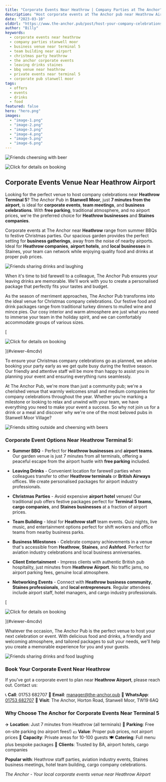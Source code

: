 ```yaml
---
title: "Corporate Events Near Heathrow | Company Parties at The Anchor"
description: "Host corporate events at The Anchor pub near Heathrow Airport. Perfect venue for company parties in Stanwell Moor, just 7 minutes from Terminal 5. Ideal for Heathrow business meetings, team building, Christmas parties. Free parking, private areas, tailored packages. Traditional pub atmosphere near Staines for corporate celebrations."
date: "2023-03-10"
oldUrl: "https://www.the-anchor.pub/post/host-your-company-celebrations-at-the-anchor-pub-i"
author: "Billy"
keywords:
  - corporate events near heathrow
  - company parties stanwell moor
  - business venue near terminal 5
  - team building near airport
  - christmas party heathrow
  - the anchor corporate events
  - leaving drinks staines
  - bbq venue near heathrow
  - private events near terminal 5
  - corporate pub stanwell moor
tags:
  - offers
  - events
  - drinks
  - food
featured: false
hero: "hero.png"
images:
  - "image-1.png"
  - "image-2.png"
  - "image-3.png"
  - "image-4.png"
  - "image-5.png"
  - "image-6.png"
---
```


  

![Friends cheersing with beer](/content/blog/host-your-company-celebrations-at-the-anchor-pub-i/hero.png)

![Click for details on booking](/content/blog/host-your-company-celebrations-at-the-anchor-pub-i/image-1.png)

## Corporate Events Venue Near Heathrow Airport

Looking for the perfect venue to host company celebrations near **Heathrow Terminal 5**? The Anchor Pub in **Stanwell Moor**, just **7 minutes from the airport**, is ideal for **corporate events**, **team meetings**, and **business celebrations**. With **free parking**, traditional atmosphere, and no airport prices, we're the preferred choice for **Heathrow businesses** and **Staines companies**.

  

Corporate events at The Anchor near **Heathrow** range from summer BBQs to festive Christmas parties. Our spacious garden provides the perfect setting for **business gatherings**, away from the noise of nearby airports. Ideal for **Heathrow companies**, **airport hotels**, and **local businesses** in Staines, your team can network while enjoying quality food and drinks at proper pub prices.

![Friends sharing drinks and laughing](/content/blog/host-your-company-celebrations-at-the-anchor-pub-i/image-2.png)

When it's time to bid farewell to a colleague, The Anchor Pub ensures your leaving drinks are memorable. We'll work with you to create a personalised package that perfectly fits your tastes and budget.

  

As the season of merriment approaches, The Anchor Pub transforms into the ideal venue for Christmas company celebrations. Our festive food and drink packages range from traditional turkey dinners to mulled wine and mince pies. Our cosy interior and warm atmosphere are just what you need to immerse your team in the holiday spirit, and we can comfortably accommodate groups of various sizes.

[

![Click for details on booking](/content/blog/host-your-company-celebrations-at-the-anchor-pub-i/image-3.png)



](#viewer-4mcdv)

To ensure your Christmas company celebrations go as planned, we advise booking your party early as we get quite busy during the festive season. Our friendly and attentive staff will be more than happy to assist you in planning your event and ensuring everything runs seamlessly.

  

At The Anchor Pub, we're more than just a community pub; we're a cherished venue that warmly welcomes small and medium companies for company celebrations throughout the year. Whether you're marking a milestone or looking to relax and unwind with your team, we have everything you need to make your event a success. So why not join us for a drink or a meal and discover why we're one of the most beloved pubs in Stanwell Moor Village?

![Friends sitting outside and cheersing with beers](/content/blog/host-your-company-celebrations-at-the-anchor-pub-i/image-4.png)

### Corporate Event Options Near Heathrow Terminal 5:

*   **Summer BBQ** - Perfect for **Heathrow businesses** and **airport teams**. Our garden venue is just 7 minutes from all terminals, offering a peaceful escape from the airport hustle with **free parking** included.
    
*   **Leaving Drinks** - Convenient location for farewell parties when colleagues transfer to other **Heathrow terminals** or **British Airways** offices. We create personalised packages for airport industry professionals.
    
*   **Christmas Parties** - Avoid expensive **airport hotel** venues! Our traditional pub offers festive packages perfect for **Terminal 5 teams**, **cargo companies**, and **Staines businesses** at a fraction of airport prices.
    
*   **Team Building** - Ideal for **Heathrow staff** team events. Quiz nights, live music, and entertainment options perfect for shift workers and office teams from nearby business parks.
    
*   **Business Milestones** - Celebrate company achievements in a venue that's accessible from **Heathrow**, **Staines**, and **Ashford**. Perfect for aviation industry celebrations and local business anniversaries.
    
*   **Client Entertainment** - Impress clients with authentic British pub hospitality, just minutes from **Heathrow Airport**. No traffic jams, no airport parking fees, genuine local atmosphere.
    
*   **Networking Events** - Connect with **Heathrow business community**, **Staines professionals**, and **local entrepreneurs**. Regular attendees include airport staff, hotel managers, and cargo industry professionals.
    

[

![Click for details on booking](/content/blog/host-your-company-celebrations-at-the-anchor-pub-i/image-5.png)



](#viewer-4mcdv)

Whatever the occasion, The Anchor Pub is the perfect venue to host your next celebration or event. With delicious food and drinks, a friendly and welcoming atmosphere, and tailored packages to suit your needs, we'll help you create a memorable experience for you and your guests.

![Friends sharing drinks and food laughing](/content/blog/host-your-company-celebrations-at-the-anchor-pub-i/image-6.png)

### Book Your Corporate Event Near Heathrow

If you've got a corporate event to plan near **Heathrow Airport**, please reach out. Contact us:

📞 **Call**: 01753 682707
📧 **Email**: manager@the-anchor.pub
💬 **WhatsApp**: [01753 682707](https://bit.ly/3lfFzhm)
📍 **Visit**: The Anchor, Horton Road, Stanwell Moor, TW19 6AQ

### Why Choose The Anchor for Corporate Events Near Terminal 5

✈️ **Location**: Just 7 minutes from Heathrow (all terminals)
🚗 **Parking**: Free on-site parking (no airport fees!)
💷 **Value**: Proper pub prices, not airport prices
🏢 **Capacity**: Private areas for 10-100 guests
🍽️ **Catering**: Full menu plus bespoke packages
🎯 **Clients**: Trusted by BA, airport hotels, cargo companies

**Popular with**: Heathrow staff parties, aviation industry events, Staines business meetings, hotel team building, cargo company celebrations.

*The Anchor - Your local corporate events venue near Heathrow Airport*
